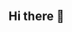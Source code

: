 ## Hi there 👋

<!--
**nguyenric/nguyenric** is a ✨ _special_ ✨ repository because its `README.md` (this file) appears on your GitHub profile.

Here are some ideas to get you started:

- 🔭 I’m currently working on nothing
- 🌱 I’m currently learning to code
- 👯 I’m looking to collaborate on eating
- 🤔 I’m looking for help with everything
- 💬 Ask me about kpop
- 📫 How to reach me: dont
- 😄 Pronouns: he/him
- ⚡ Fun fact: im  big back
-->
